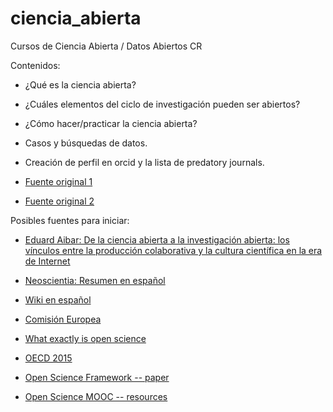 # ciencia_abierta
Cursos de Ciencia Abierta / Datos Abiertos CR


Contenidos: 

- ¿Qué es la ciencia abierta?

- ¿Cuáles elementos del ciclo de investigación pueden ser abiertos?

- ¿Cómo hacer/practicar la ciencia abierta?

- Casos y búsquedas de datos. 

- Creación de perfil en orcid y la lista de predatory journals.

- [Fuente original 1](https://www.slideshare.net/sjDCC/open-science-55575211)
- [Fuente original 2](https://www.fosteropenscience.eu/learning/introduction-to-open-science/#/id/598dd7835720060b1fcdf8b4)

Posibles fuentes para iniciar:

- [Eduard Aibar: De la ciencia abierta a la investigación abierta: los vínculos entre la producción colaborativa y la cultura científica en la era de Internet](https://www.uoc.edu/webs/eaibar/_resources/documents/Aibar_hibri.pdf)

- [Neoscientia: Resumen en español](http://www.neoscientia.com/ciencia-abierta/)

- [Wiki en español](https://es.wikipedia.org/wiki/Ciencia_abierta)

- [Comisión Europea](http://ec.europa.eu/programmes/horizon2020/en/h2020-section/open-science-open-access)

- [What exactly is open science](http://openscience.org/what-exactly-is-open-science/)

- [OECD 2015](http://wiki.lib.sun.ac.za/images/0/02/Open-science-oecd.pdf)

- [Open Science Framework -- paper](https://www.ncbi.nlm.nih.gov/pmc/articles/PMC5370619/)

- [Open Science MOOC -- resources](https://opensciencemooc.eu/open-science-resources/)

